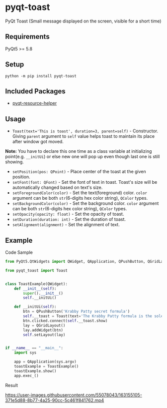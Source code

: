 # pyqt-toast
PyQt Toast (Small message displayed on the screen, visible for a short time)

## Requirements
PyQt5 >= 5.8

## Setup
`python -m pip install pyqt-toast`

## Included Packages
* <a href="https://github.com/yjg30737/pyqt-resource-helper">pyqt-resource-helper</a>

## Usage
* ```Toast(text='This is toast', duration=3, parent=self)``` - Constructor. Giving ```parent``` argument to ```self``` value helps toast to maintain its place after window got moved. 

<b>Note:</b> You have to declare this one time as a class variable at initializing point(e.g. ```__initUi```) or else new one will pop up even though last one is still showing.
* `setPosition(pos: QPoint)` - Place center of the toast at the given position.
* `setFont(font: QFont)` - Set the font of text in toast. Toast's size will be automatically changed based on text's size.
* `setForegroundColor(color)` - Set the text(foreground) color. `color` argument can be both `str`(6-digits hex color string), `QColor` types.
* `setBackgroundColor(color)` - Set the background color. `color` argument can be both `str`(6-digits hex color string), `QColor` types.
* `setOpacity(opacity: float)` - Set the opacity of toast.
* `setDuration(duration: int)` - Set the duration of toast.
* `setAlignment(alignment)` - Set the alignment of text.

## Example
Code Sample
```python
from PyQt5.QtWidgets import QWidget, QApplication, QPushButton, QGridLayout

from pyqt_toast import Toast


class ToastExample(QWidget):
    def __init__(self):
        super().__init__()
        self.__initUi()

    def __initUi(self):
        btn = QPushButton('Krabby Patty secret formula')
        self.__toast = Toast(text='The Krabby Patty formula is the sole property of the Krusty Krab and is only to be discussed in part or in whole with its creator Mr. Krabs. Duplication of this formula is punishable by law. Restrictions apply, results may vary.', duration=3, parent=self)
        btn.clicked.connect(self.__toast.show)
        lay = QGridLayout()
        lay.addWidget(btn)
        self.setLayout(lay)


if __name__ == "__main__":
    import sys

    app = QApplication(sys.argv)
    toastExample = ToastExample()
    toastExample.show()
    app.exec_()
```

Result

https://user-images.githubusercontent.com/55078043/163155105-371e5d88-8b77-4a25-90cc-5c461f841762.mp4




